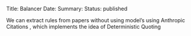 
Title: Balancer
Date:
Summary: 
Status: published

We can extract rules from papers without using model’s using  Anthropic Citations , 
which  implements the idea of Deterministic Quoting 